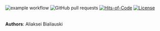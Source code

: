 ![example workflow](https://github.com/h1alexbel/jtax/actions/workflows/maven.yml/badge.svg)
![GitHub pull requests](https://img.shields.io/github/issues-pr/h1alexbel/jtax)
[![Hits-of-Code](https://hitsofcode.com/github/h1alexbel/jtax?branch=main)](https://hitsofcode.com/github/h1alexbel/realo/view?branch=main)
[![License](https://img.shields.io/badge/license-MIT-green.svg)](https://github.com/h1alexbel/jtax/blob/main/LICENSE)
<br><br><br>
**Authors**: Aliaksei Bialiauski

